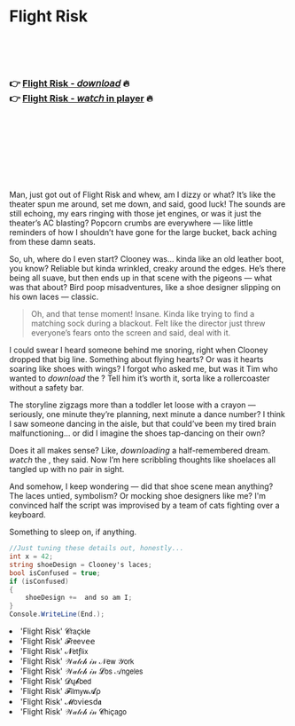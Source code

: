 <h1>Flight Risk</h1>

<br><br><br>

<h3>👉 <a href="https://Jesses-desrnorofol1978.github.io/mjuoqrzhln/">Flight Risk - 𝘥𝘰𝘸𝘯𝘭𝘰𝘢𝘥</a> 🔥<br>
👉 <a href="https://Jesses-desrnorofol1978.github.io/mjuoqrzhln/">Flight Risk - 𝘸𝘢𝘵𝘤𝘩 in player</a> 🔥
</h3>



<br><br><br><br><br><br><br>


Man, just got out of Flight Risk and whew, am I dizzy or what? It’s like the theater spun me around, set me down, and said, good luck! The sounds are still echoing, my ears ringing with those jet engines, or was it just the theater’s AC blasting? Popcorn crumbs are everywhere — like little reminders of how I shouldn’t have gone for the large bucket, back aching from these damn seats.

So, uh, where do I even start? Clooney was... kinda like an old leather boot, you know? Reliable but kinda wrinkled, creaky around the edges. He’s there being all suave, but then ends up in that scene with the pigeons — what was that about? Bird poop misadventures, like a shoe designer slipping on his own laces — classic. 

> Oh, and that tense moment! Insane. Kinda like trying to find a matching sock during a blackout. Felt like the director just threw everyone’s fears onto the screen and said, deal with it. 

I could swear I heard someone behind me snoring, right when Clooney dropped that big line. Something about flying hearts? Or was it hearts soaring like shoes with wings? I forgot who asked me, but was it Tim who wanted to 𝘥𝘰𝘸𝘯𝘭𝘰𝘢𝘥 the  ? Tell him it’s worth it, sorta like a rollercoaster without a safety bar.

The storyline zigzags more than a toddler let loose with a crayon — seriously, one minute they’re planning, next minute a dance number? I think I saw someone dancing in the aisle, but that could’ve been my tired brain malfunctioning... or did I imagine the shoes tap-dancing on their own?

Does it all makes sense? Like, 𝘥𝘰𝘸𝘯𝘭𝘰𝘢𝘥𝘪𝘯𝘨 a half-remembered dream. 𝘸𝘢𝘵𝘤𝘩 the  , they said. Now I’m here scribbling thoughts like shoelaces all tangled up with no pair in sight. 

And somehow, I keep wondering — did that shoe scene mean anything? The laces untied, symbolism? Or mocking shoe designers like me? I'm convinced half the script was improvised by a team of cats fighting over a keyboard.

Something to sleep on, if anything.

```csharp
//Just tuning these details out, honestly...
int x = 42;
string shoeDesign = Clooney's laces;
bool isConfused = true;
if (isConfused)
{
    shoeDesign +=  and so am I;
} 
Console.WriteLine(End.);
```

<li>'Flight Risk' 𝓒𝗋𝖺ç𝗄𝗅𝖾</li>
<li>'Flight Risk' 𝓕𝗋𝖾𝖾ν𝖾𝖾</li>
<li>'Flight Risk' 𝓝𝖾𝗍ƒ𝗅𝗂𝗑</li>
<li>'Flight Risk' 𝒲𝒶𝓉𝒸𝒽 𝒾𝓃 𝒩𝖾𝗐 𝒴𝗈𝗋𝗄</li>
<li>'Flight Risk' 𝒲𝒶𝓉𝒸𝒽 𝒾𝓃 𝓛𝗈𝗌 𝒜𝗇𝗀𝖾𝗅𝖾𝗌</li>
<li>'Flight Risk' 𝓓ų𝓫𝖻𝖾𝖽</li>
<li>'Flight Risk' 𝓕𝗂𝗅𝗆𝗒𝗐𝓐ρ</li>
<li>'Flight Risk' 𝓜𝗈ν𝗂𝖾𝗌ԁ𝖆</li>
<li>'Flight Risk' 𝒲𝒶𝓉𝒸𝒽 𝒾𝓃 𝓒𝗁𝗂ç𝖺𝗀𝗈</li>
